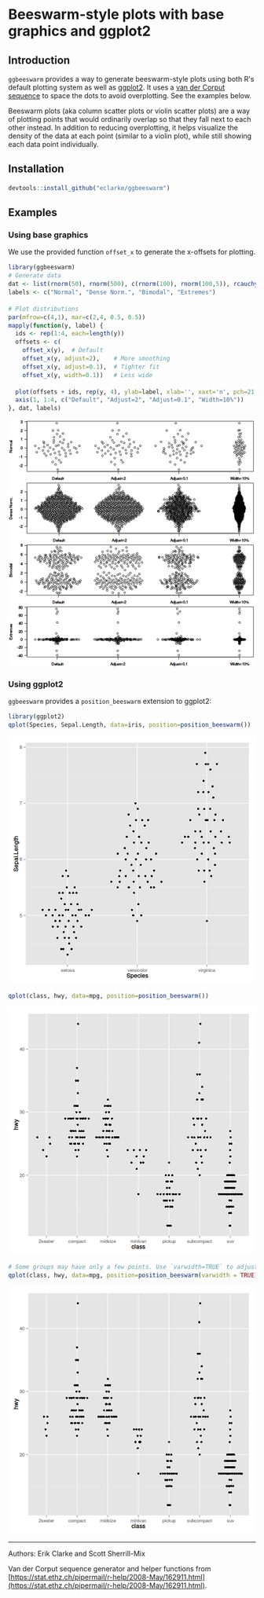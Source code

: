 # Beeswarm-style plots with base graphics and ggplot2

## Introduction

`ggbeeswarm` provides a way to generate beeswarm-style plots using both R's default plotting system as well as [ggplot2](http://ggplot2.org). It uses a [van der Corput sequence](http://en.wikipedia.org/wiki/Van_der_Corput_sequence) to space the dots to avoid overplotting. See the examples below.

Beeswarm plots (aka column scatter plots or violin scatter plots) are a way of plotting points that would ordinarily overlap so that they fall next to each other instead. In addition to reducing overplotting, it helps visualize the density of the data at each point (similar to a violin plot), while still showing each data point individually.

## Installation


```r
devtools::install_github("eclarke/ggbeeswarm")
```

## Examples

### Using base graphics

We use the provided function `offset_x` to generate the x-offsets for plotting.

```r
library(ggbeeswarm)
# Generate data
dat <- list(rnorm(50), rnorm(500), c(rnorm(100), rnorm(100,5)), rcauchy(100))
labels <- c("Normal", "Dense Norm.", "Bimodal", "Extremes")

# Plot distributions
par(mfrow=c(4,1), mar=c(2,4, 0.5, 0.5))
mapply(function(y, label) {
  ids <- rep(1:4, each=length(y))
  offsets <- c(
    offset_x(y),  # Default
    offset_x(y, adjust=2),    # More smoothing
    offset_x(y, adjust=0.1),  # Tighter fit
    offset_x(y, width=0.1))   # Less wide

  plot(offsets + ids, rep(y, 4), ylab=label, xlab='', xaxt='n', pch=21, las=1)
  axis(1, 1:4, c("Default", "Adjust=2", "Adjust=0.1", "Width=10%"))
}, dat, labels)
```

![plot of chunk base-examples](README_files/base-examples-1.png) 

### Using ggplot2

`ggbeeswarm` provides a `position_beeswarm` extension to ggplot2:

```r
library(ggplot2)
qplot(Species, Sepal.Length, data=iris, position=position_beeswarm())
```

![plot of chunk ggplot2-examples](README_files/ggplot2-examples-1.png) 

```r
qplot(class, hwy, data=mpg, position=position_beeswarm())
```

![plot of chunk ggplot2-examples](README_files/ggplot2-examples-2.png) 

```r
# Some groups may have only a few points. Use `varwidth=TRUE` to adjust width dynamically.
qplot(class, hwy, data=mpg, position=position_beeswarm(varwidth = TRUE))
```

![plot of chunk ggplot2-examples](README_files/ggplot2-examples-3.png) 

------
Authors: Erik Clarke and Scott Sherrill-Mix

Van der Corput sequence generator and helper functions from [https://stat.ethz.ch/pipermail/r-help/2008-May/162911.html](https://stat.ethz.ch/pipermail/r-help/2008-May/162911.html).
